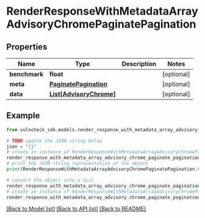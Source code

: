 # RenderResponseWithMetadataArrayAdvisoryChromePaginatePagination


## Properties

Name | Type | Description | Notes
------------ | ------------- | ------------- | -------------
**benchmark** | **float** |  | [optional] 
**meta** | [**PaginatePagination**](PaginatePagination.md) |  | [optional] 
**data** | [**List[AdvisoryChrome]**](AdvisoryChrome.md) |  | [optional] 

## Example

```python
from vulncheck_sdk.models.render_response_with_metadata_array_advisory_chrome_paginate_pagination import RenderResponseWithMetadataArrayAdvisoryChromePaginatePagination

# TODO update the JSON string below
json = "{}"
# create an instance of RenderResponseWithMetadataArrayAdvisoryChromePaginatePagination from a JSON string
render_response_with_metadata_array_advisory_chrome_paginate_pagination_instance = RenderResponseWithMetadataArrayAdvisoryChromePaginatePagination.from_json(json)
# print the JSON string representation of the object
print(RenderResponseWithMetadataArrayAdvisoryChromePaginatePagination.to_json())

# convert the object into a dict
render_response_with_metadata_array_advisory_chrome_paginate_pagination_dict = render_response_with_metadata_array_advisory_chrome_paginate_pagination_instance.to_dict()
# create an instance of RenderResponseWithMetadataArrayAdvisoryChromePaginatePagination from a dict
render_response_with_metadata_array_advisory_chrome_paginate_pagination_from_dict = RenderResponseWithMetadataArrayAdvisoryChromePaginatePagination.from_dict(render_response_with_metadata_array_advisory_chrome_paginate_pagination_dict)
```
[[Back to Model list]](../README.md#documentation-for-models) [[Back to API list]](../README.md#documentation-for-api-endpoints) [[Back to README]](../README.md)


